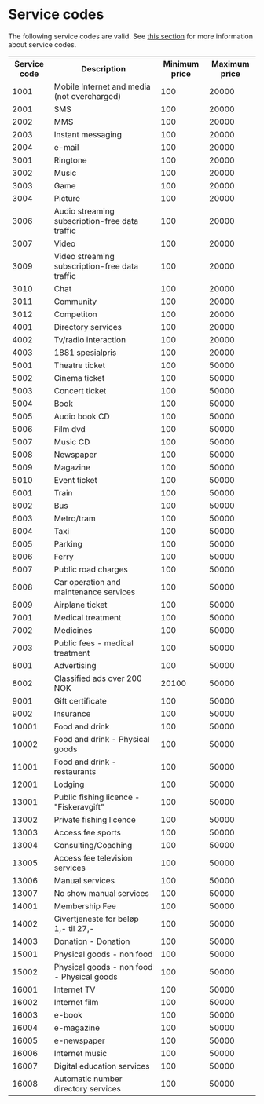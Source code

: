 # Service codes

The following service codes are valid. See <a href="https://github.com/Intelecom/sms/blob/master/sections/About.md#pricing---non-premium-and-premium-messages-cpa--gas">this section</a> for more information about service codes.

<table>
<tr><th>Service code</th><th>Description</th><th>Minimum price</th><th>Maximum price</th></tr>
 <tr><td>1001</td><td>Mobile Internet and media (not overcharged)</td><td>100</td><td>20000</td></tr>
 <tr><td>2001</td><td>SMS</td><td>100</td><td>20000</td></tr>
 <tr><td>2002</td><td>MMS</td><td>100</td><td>20000</td></tr>
 <tr><td>2003</td><td>Instant messaging</td><td>100</td><td>20000</td></tr>
 <tr><td>2004</td><td>e-mail</td><td>100</td><td>20000</td></tr>
 <tr><td>3001</td><td>Ringtone</td><td>100</td><td>20000</td></tr>
 <tr><td>3002</td><td>Music</td><td>100</td><td>20000</td></tr>
 <tr><td>3003</td><td>Game</td><td>100</td><td>20000</td></tr>
 <tr><td>3004</td><td>Picture</td><td>100</td><td>20000</td></tr>
 <tr><td>3006</td><td>Audio streaming subscription-free data traffic</td><td>100</td><td>20000</td></tr>
 <tr><td>3007</td><td>Video</td><td>100</td><td>20000</td></tr>
 <tr><td>3009</td><td>Video streaming subscription-free data traffic</td><td>100</td><td>20000</td></tr>
 <tr><td>3010</td><td>Chat</td><td>100</td><td>20000</td></tr>
 <tr><td>3011</td><td>Community</td><td>100</td><td>20000</td></tr>
 <tr><td>3012</td><td>Competiton</td><td>100</td><td>20000</td></tr>
 <tr><td>4001</td><td>Directory services</td><td>100</td><td>20000</td></tr>
 <tr><td>4002</td><td>Tv/radio interaction</td><td>100</td><td>20000</td></tr>
 <tr><td>4003</td><td>1881 spesialpris</td><td>100</td><td>20000</td></tr>
 <tr><td>5001</td><td>Theatre ticket</td><td>100</td><td>50000</td></tr>
 <tr><td>5002</td><td>Cinema ticket</td><td>100</td><td>50000</td></tr>
 <tr><td>5003</td><td>Concert ticket</td><td>100</td><td>50000</td></tr>
 <tr><td>5004</td><td>Book</td><td>100</td><td>50000</td></tr>
 <tr><td>5005</td><td>Audio book CD</td><td>100</td><td>50000</td></tr>
 <tr><td>5006</td><td>Film dvd</td><td>100</td><td>50000</td></tr>
 <tr><td>5007</td><td>Music CD</td><td>100</td><td>50000</td></tr>
 <tr><td>5008</td><td>Newspaper</td><td>100</td><td>50000</td></tr>
 <tr><td>5009</td><td>Magazine</td><td>100</td><td>50000</td></tr>
 <tr><td>5010</td><td>Event ticket</td><td>100</td><td>50000</td></tr>
 <tr><td>6001</td><td>Train</td><td>100</td><td>50000</td></tr>
 <tr><td>6002</td><td>Bus</td><td>100</td><td>50000</td></tr>
 <tr><td>6003</td><td>Metro/tram</td><td>100</td><td>50000</td></tr>
 <tr><td>6004</td><td>Taxi</td><td>100</td><td>50000</td></tr>
 <tr><td>6005</td><td>Parking</td><td>100</td><td>50000</td></tr>
 <tr><td>6006</td><td>Ferry</td><td>100</td><td>50000</td></tr>
 <tr><td>6007</td><td>Public road charges</td><td>100</td><td>50000</td></tr>
 <tr><td>6008</td><td>Car operation and maintenance services</td><td>100</td><td>50000</td></tr>
 <tr><td>6009</td><td>Airplane ticket</td><td>100</td><td>50000</td></tr>
 <tr><td>7001</td><td>Medical treatment</td><td>100</td><td>50000</td></tr>
 <tr><td>7002</td><td>Medicines</td><td>100</td><td>50000</td></tr>
 <tr><td>7003</td><td>Public fees - medical treatment</td><td>100</td><td>50000</td></tr>
 <tr><td>8001</td><td>Advertising</td><td>100</td><td>50000</td></tr>
 <tr><td>8002</td><td>Classified ads over 200 NOK</td><td>20100</td><td>50000</td></tr>
 <tr><td>9001</td><td>Gift certificate</td><td>100</td><td>50000</td></tr>
 <tr><td>9002</td><td>Insurance</td><td>100</td><td>50000</td></tr>
 <tr><td>10001</td><td>Food and drink</td><td>100</td><td>50000</td></tr>
 <tr><td>10002</td><td>Food and drink - Physical goods</td><td>100</td><td>50000</td></tr>
 <tr><td>11001</td><td>Food and drink - restaurants</td><td>100</td><td>50000</td></tr>
 <tr><td>12001</td><td>Lodging</td><td>100</td><td>50000</td></tr>
 <tr><td>13001</td><td>Public fishing licence - "Fiskeravgift"</td><td>100</td><td>50000</td></tr>
 <tr><td>13002</td><td>Private fishing licence</td><td>100</td><td>50000</td></tr>
 <tr><td>13003</td><td>Access fee sports</td><td>100</td><td>50000</td></tr>
 <tr><td>13004</td><td>Consulting/Coaching</td><td>100</td><td>50000</td></tr>
 <tr><td>13005</td><td>Access fee television services</td><td>100</td><td>50000</td></tr>
 <tr><td>13006</td><td>Manual services</td><td>100</td><td>50000</td></tr>
 <tr><td>13007</td><td>No show manual services</td><td>100</td><td>50000</td></tr>
 <tr><td>14001</td><td>Membership Fee</td><td>100</td><td>50000</td></tr>
 <tr><td>14002</td><td>Givertjeneste for beløp 1,- til 27,-</td><td>100</td><td>50000</td></tr>
 <tr><td>14003</td><td>Donation - Donation</td><td>100</td><td>50000</td></tr>
 <tr><td>15001</td><td>Physical goods - non food</td><td>100</td><td>50000</td></tr>
 <tr><td>15002</td><td>Physical goods - non food - Physical goods</td><td>100</td><td>50000</td></tr>
 <tr><td>16001</td><td>Internet TV</td><td>100</td><td>50000</td></tr>
 <tr><td>16002</td><td>Internet film</td><td>100</td><td>50000</td></tr>
 <tr><td>16003</td><td>e-book</td><td>100</td><td>50000</td></tr>
 <tr><td>16004</td><td>e-magazine</td><td>100</td><td>50000</td></tr>
 <tr><td>16005</td><td>e-newspaper</td><td>100</td><td>50000</td></tr>
 <tr><td>16006</td><td>Internet music</td><td>100</td><td>50000</td></tr>
 <tr><td>16007</td><td>Digital education services</td><td>100</td><td>50000</td></tr>
 <tr><td>16008</td><td>Automatic number directory services</td><td>100</td><td>50000</td></tr>
</table>
					